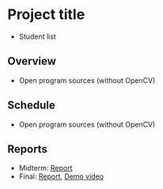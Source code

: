 # Project title
* Student list

## Overview
* Open program sources (without OpenCV)

## Schedule
* Open program sources (without OpenCV)

## Reports
* Midterm: [Report](Midterm.pdf)
* Final: [Report](Final.pdf), [Demo video](Demo.mp4)
